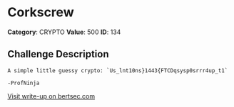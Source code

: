 # Corkscrew
**Category**: CRYPTO
**Value**: 500
**ID**: 134

## Challenge Description
```
A simple little guessy crypto: `Us_lnt10ns}1443{FTCDqsysp0srrr4up_t1`

-ProfNinja
```

[Visit write-up on bertsec.com](https://bertsec.com/corkscrew)

